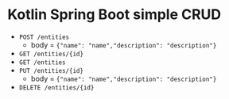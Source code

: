 # Kotlin Spring Boot simple CRUD

- `POST /entities`
  - body = `{"name": "name","description": "description"}`
- `GET /entities/{id}`
- `GET /entities`
- `PUT /entities/{id}`
  - body = `{"name": "name","description": "description"}`
- `DELETE /entities/{id}`